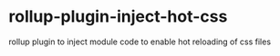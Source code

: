 # rollup-plugin-inject-hot-css
rollup plugin to inject module code to enable hot reloading of css files
